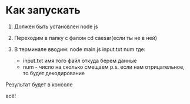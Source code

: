 # Как запускать

1. Должен быть установлен node js

2. Переходим в папку с фалом cd caesar(если ты не в ней)

3. В терминале вводим: node main.js input.txt num
где:
    - input.txt имя того файл откуда берем данные
    - num - число на сколько смещаем 
    p.s. если нам отрицательное, то будет декодирование

Результат будет в консоле

всё!